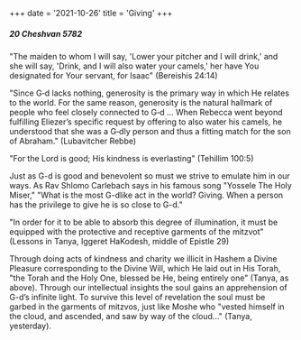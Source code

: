 +++
date = '2021-10-26'
title = 'Giving'
+++

##### 20 Cheshvan 5782

"The maiden to whom I will say, 'Lower your pitcher and I will drink,' and she will say, 'Drink, and I will also water your camels,' her have You designated for Your servant, for Isaac" (Bereishis 24:14)

"Since G‑d lacks nothing, generosity is the primary way in which He relates to the world. For the same reason, generosity is the natural hallmark of people who feel closely connected to G‑d ... When Rebecca went beyond fulfilling Eliezer’s specific request by offering to also water his camels, he understood that she was a G‑dly person and thus a fitting match for the son of Abraham." (Lubavitcher Rebbe)

"For the Lord is good; His kindness is everlasting" (Tehillim 100:5)

Just as G-d is good and benevolent so must we strive to emulate him in our ways. As Rav Shlomo Carlebach says in his famous song "Yossele The Holy Miser," "What is the most G-dlike act in the world? Giving. When a person has the privilege to give he is so close to G-d."

"In order for it to be able to absorb this degree of illumination, it must be equipped with the protective and receptive garments of the mitzvot" (Lessons in Tanya, Iggeret HaKodesh, middle of Epistle 29)

Through doing acts of kindness and charity we illicit in Hashem a Divine Pleasure corresponding to the Divine Will, which He laid out in His Torah, "the Torah and the Holy One, blessed be He, being entirely one" (Tanya, as above). Through our intellectual insights the soul gains an apprehension of G-d’s infinite light. To survive this level of revelation the soul must be garbed in the garments of mitzvos, just like Moshe who "vested himself in the cloud, and ascended, and saw by way of the cloud…" (Tanya, yesterday).
